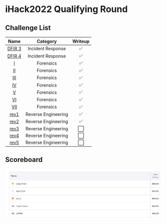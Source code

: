 # iHack2022 Qualifying Round

## Challenge List
| Name                                            | Category          | Writeup |
|:-----------------------------------------------:|:-----------------:|:--------:|
| [DFIR 3](DFIR/DFIR%203) | Incident Response | ✅ |
| [DFIR 4](DFIR/DFIR%204) | Incident Response | ✅ |
| [I](forensics)   | Forensics                | ✅ |
| [II](forensics)  | Forensics                | ✅ |
| [III](forensics) | Forensics                | ✅ |
| [IV](forensics)  | Forensics                | ✅ |
| [V](forensics)   | Forensics                | ✅ |
| [VI](forensics)  | Forensics                | ✅ |
| [VII](forensics) | Forensics                | ✅ |
| [rev1](rev/rev1) | Reverse Engineering      | ✅ |
| [rev2](rev/rev2) | Reverse Engineering      | ✅ |
| [rev3](rev/rev3) | Reverse Engineering      | ⬜ |
| [rev4](rev/rev4) | Reverse Engineering      | ⬜ |
| [rev5](rev/rev5) | Reverse Engineering      | ⬜ |

## Scoreboard
![Scoreboard](./Scoreboard.png)
